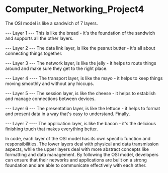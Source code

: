 # Computer_Networking_Project4


The OSI model is like a sandwich of 7 layers.


--- Layer 1 ---
This is like the bread - it's the foundation of the sandwich and supports all the other layers.

--- Layer 2 --- 
The data link layer, is like the peanut butter - it's all about connecting things together. 

--- Layer 3 --- 
The network layer, is like the jelly - it helps to route things around and make sure they get to the right place. 

--- Layer 4 ---- 
The transport layer, is like the mayo - it helps to keep things moving smoothly and without any hiccups.


--- Layer 5 ---
The session layer, is like the cheese - it helps to establish and manage connections between devices.

--- Layer 6 ---
The presentation layer, is like the lettuce - it helps to format and present data in a way that's easy to understand. Finally,


--- Layer 7 ----
The application layer, is like the bacon - it's the delicious finishing touch that makes everything better.

In code, each layer of the OSI model has its own specific function and responsibilities. The lower layers deal with physical and data transmission aspects, while the upper layers deal with more abstract concepts like formatting and data management. By following the OSI model, developers can ensure that their networks and applications are built on a strong foundation and are able to communicate effectively with each other.
